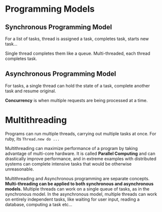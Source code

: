 # Programming Models
## Synchronous Programming Model
For a list of tasks, thread is assigned a task, completes task, starts new task…

Single thread completes them like a queue. Multi-threaded, each thread completes task.

## Asynchronous Programming Model
For tasks, a single thread can hold the state of a task, complete another task and resume original.

**Concurrency** is when multiple requests are being processed at a time.

# Multithreading
Programs can run multiple threads, carrying out multiple tasks at once. For ruby, its `Thread.new do ... `

Multithreading can maximize performance of a program by taking advantage of multi-core hardware. It is called **Parallel Computing** and can drastically improve performance, and in extreme examples with distributed systems can complete intensive tasks that would be otherwise unreasonable.

Multithreading and Asynchronous programming are separate concepts. **Multi-threading can be applied to both synchronous and asynchronous models.** Multiple threads can work on a single queue of tasks, as in the synchronous model. In the asynchronous model, multiple threads can work on entirely independent tasks, like waiting for user input, reading a database, computing a task etc...
